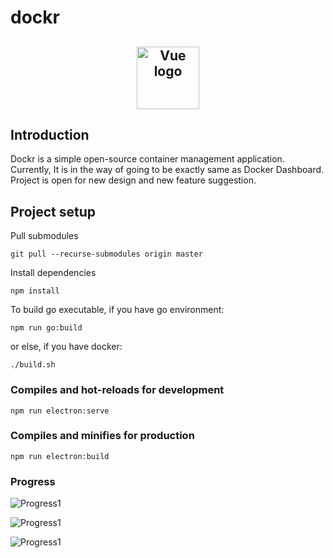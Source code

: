 # dockr
<h2 align="center"><a href="https://vuejs.org" target="_blank" rel="noopener noreferrer"><img width="100" src="https://github.com/DavudSafarli/dockr/blob/master/src/assets/logo.png" alt="Vue logo"></a></h2>

## Introduction
Dockr is a simple open-source container management application. Currently, It is in the way of going to be exactly same as Docker Dashboard. Project is open for new design and new feature suggestion.

## Project setup
Pull submodules 
```
git pull --recurse-submodules origin master
```
Install dependencies 
```
npm install
```
To build go executable, if you have go environment:
```
npm run go:build
```
or else, if you have docker:
```
./build.sh
```

### Compiles and hot-reloads for development
```
npm run electron:serve
```

### Compiles and minifies for production
```
npm run electron:build
```

### Progress
![Progress1](https://raw.githubusercontent.com/DavudSafarli/dockr/master/src/assets/progress/progress-1.png)

![Progress1](https://raw.githubusercontent.com/DavudSafarli/dockr/master/src/assets/progress/progress-2.png)

![Progress1](https://raw.githubusercontent.com/DavudSafarli/dockr/master/src/assets/progress/progress-3-details-page.png)
